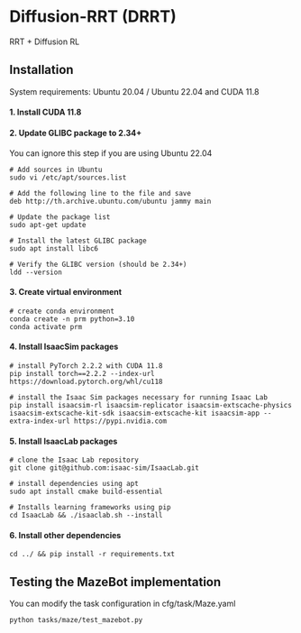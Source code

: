 # Diffusion-RRT (DRRT)
RRT + Diffusion RL

## Installation
System requirements: Ubuntu 20.04 / Ubuntu 22.04 and CUDA 11.8
#### 1. Install CUDA 11.8
#### 2. Update GLIBC package to 2.34+
You can ignore this step if you are using Ubuntu 22.04
```
# Add sources in Ubuntu
sudo vi /etc/apt/sources.list

# Add the following line to the file and save
deb http://th.archive.ubuntu.com/ubuntu jammy main

# Update the package list
sudo apt-get update

# Install the latest GLIBC package
sudo apt install libc6

# Verify the GLIBC version (should be 2.34+)
ldd --version
```

#### 3. Create virtual environment
```
# create conda environment
conda create -n prm python=3.10
conda activate prm
```

#### 4. Install IsaacSim packages
```
# install PyTorch 2.2.2 with CUDA 11.8
pip install torch==2.2.2 --index-url https://download.pytorch.org/whl/cu118

# install the Isaac Sim packages necessary for running Isaac Lab
pip install isaacsim-rl isaacsim-replicator isaacsim-extscache-physics isaacsim-extscache-kit-sdk isaacsim-extscache-kit isaacsim-app --extra-index-url https://pypi.nvidia.com
```

#### 5. Install IsaacLab packages
```
# clone the Isaac Lab repository
git clone git@github.com:isaac-sim/IsaacLab.git

# install dependencies using apt
sudo apt install cmake build-essential

# Installs learning frameworks using pip
cd IsaacLab && ./isaaclab.sh --install
```

#### 6. Install other dependencies
```
cd ../ && pip install -r requirements.txt
```

## Testing the MazeBot implementation
You can modify the task configuration in cfg/task/Maze.yaml
```
python tasks/maze/test_mazebot.py
```




